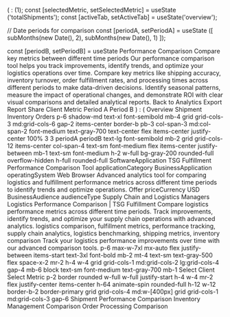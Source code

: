 (
:
(1);
  const [selectedMetric, setSelectedMetric] = useState
('totalShipments');
  const [activeTab, setActiveTab] = useState('overview');
  
  // Date periods for comparison
  const [periodA, setPeriodA] = useState
([
    subMonths(new Date(), 2),
    subMonths(new Date(), 1)
  ]);
  
  const [periodB, setPeriodB] = useState
Performance Comparison
Compare key metrics between different time periods
Our performance comparison tool helps you track improvements, identify trends, and optimize your logistics operations over time. Compare key metrics like shipping accuracy, inventory turnover, order fulfillment rates, and processing times across different periods to make data-driven decisions.
Identify seasonal patterns, measure the impact of operational changes, and demonstrate ROI with clear visual comparisons and detailed analytical reports.
Back to Analytics
Export Report
Share
Client
Metric
Period A
Period B
) : (
Overview
Shipment
Inventory
Orders
p-6 shadow-md
text-xl font-semibold mb-4
grid grid-cols-3 md:grid-cols-6 gap-2 items-center border-b pb-3
col-span-3 md:col-span-2 font-medium
text-gray-700 text-center
flex items-center justify-center
100%
3 3
periodA
periodB
text-lg font-semibold mb-2
grid grid-cols-12 items-center
col-span-4 text-sm font-medium
flex items-center justify-between mb-1
text-sm font-medium
h-2 w-full bg-gray-200 rounded-full overflow-hidden
h-full rounded-full
SoftwareApplication
TSG Fulfillment Performance Comparison Tool
applicationCategory
BusinessApplication
operatingSystem
Web Browser
Advanced analytics tool for comparing logistics and fulfillment performance metrics across different time periods to identify trends and optimize operations.
Offer
priceCurrency
USD
BusinessAudience
audienceType
Supply Chain and Logistics Managers
Logistics Performance Comparison | TSG Fulfillment
Compare logistics performance metrics across different time periods. Track improvements, identify trends, and optimize your supply chain operations with advanced analytics.
logistics comparison, fulfillment metrics, performance tracking, supply chain analytics, logistics benchmarking, shipping metrics, inventory comparison
Track your logistics performance improvements over time with our advanced comparison tools.
p-6 max-w-7xl mx-auto
flex justify-between items-start
text-3xl font-bold mb-2
mt-4 text-sm text-gray-500
flex space-x-2
mr-2 h-4 w-4
grid grid-cols-1 md:grid-cols-2 lg:grid-cols-4 gap-4 mb-6
block text-sm font-medium text-gray-700 mb-1
Select Client
Select Metric
p-2 border rounded w-full
w-full justify-start
h-4 w-4 mr-2
flex justify-center items-center h-64
animate-spin rounded-full h-12 w-12 border-b-2 border-primary
grid grid-cols-4 md:w-[400px]
grid grid-cols-1 md:grid-cols-3 gap-6
Shipment Performance Comparison
Inventory Management Comparison
Order Processing Comparison
